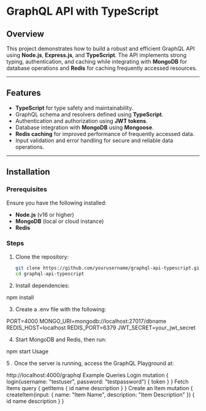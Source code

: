 # GraphQL API with TypeScript

## Overview
This project demonstrates how to build a robust and efficient GraphQL API using **Node.js**, **Express.js**, and **TypeScript**. The API implements strong typing, authentication, and caching while integrating with **MongoDB** for database operations and **Redis** for caching frequently accessed resources.

---

## Features
- **TypeScript** for type safety and maintainability.
- GraphQL schema and resolvers defined using **TypeScript**.
- Authentication and authorization using **JWT tokens**.
- Database integration with **MongoDB** using **Mongoose**.
- **Redis caching** for improved performance of frequently accessed data.
- Input validation and error handling for secure and reliable data operations.

---

## Installation

### Prerequisites
Ensure you have the following installed:
- **Node.js** (v16 or higher)
- **MongoDB** (local or cloud instance)
- **Redis**

### Steps
1. Clone the repository:
   ```bash
   git clone https://github.com/yourusername/graphql-api-typescript.git
   cd graphql-api-typescript
2. Install dependencies:

npm install


3. Create a .env file with the following:

PORT=4000
MONGO_URI=mongodb://localhost:27017/dbname
REDIS_HOST=localhost
REDIS_PORT=6379
JWT_SECRET=your_jwt_secret


4. Start MongoDB and Redis, then run:

npm start
Usage


5 . Once the server is running, access the GraphQL Playground at:

http://localhost:4000/graphql
Example Queries
Login
mutation {
  login(username: "testuser", password: "testpassword") {
    token
  }
}
Fetch Items
query {
  getItems {
    id
    name
    description
  }
}
Create an Item
mutation {
  createItem(input: { name: "Item Name", description: "Item Description" }) {
    id
    name
    description
  }
}
